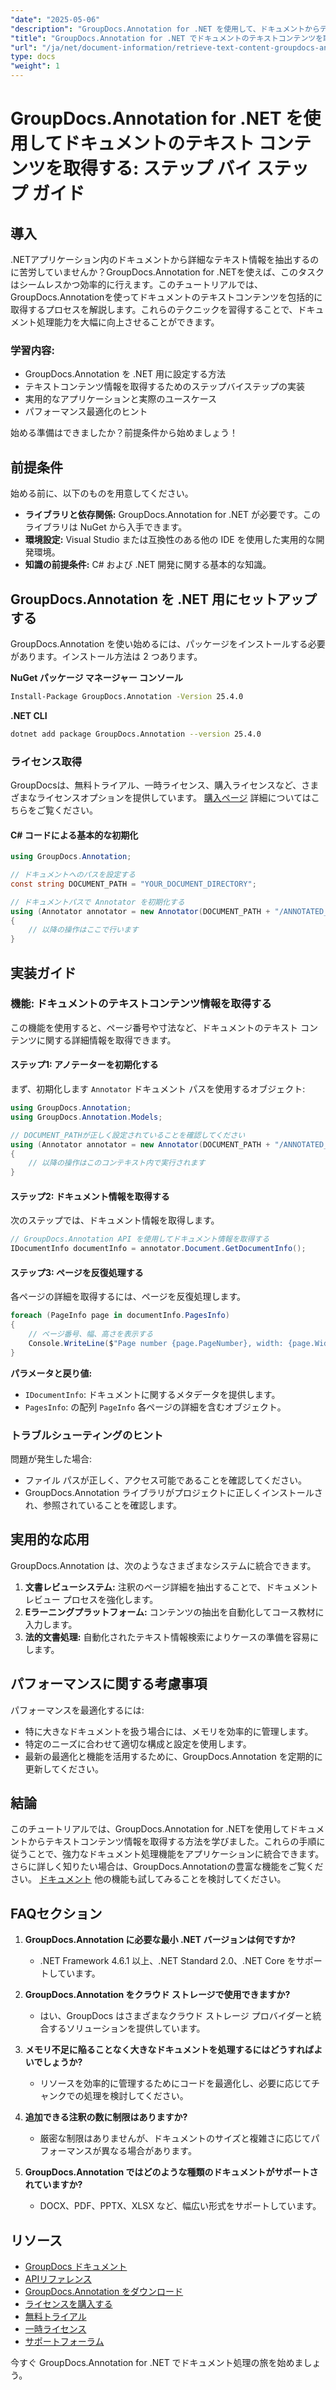 ```yaml
---
"date": "2025-05-06"
"description": "GroupDocs.Annotation for .NET を使用して、ドキュメントからテキストコンテンツを効率的に取得する方法を学びましょう。このステップバイステップガイドに従って、ドキュメント処理機能を強化しましょう。"
"title": "GroupDocs.Annotation for .NET でドキュメントのテキストコンテンツを取得する - ステップバイステップガイド"
"url": "/ja/net/document-information/retrieve-text-content-groupdocs-annotation-net/"
type: docs
"weight": 1
---
```


# GroupDocs.Annotation for .NET を使用してドキュメントのテキスト コンテンツを取得する: ステップ バイ ステップ ガイド

## 導入

.NETアプリケーション内のドキュメントから詳細なテキスト情報を抽出するのに苦労していませんか？GroupDocs.Annotation for .NETを使えば、このタスクはシームレスかつ効率的に行えます。このチュートリアルでは、GroupDocs.Annotationを使ってドキュメントのテキストコンテンツを包括的に取得するプロセスを解説します。これらのテクニックを習得することで、ドキュメント処理能力を大幅に向上させることができます。

### 学習内容:
- GroupDocs.Annotation を .NET 用に設定する方法
- テキストコンテンツ情報を取得するためのステップバイステップの実装
- 実用的なアプリケーションと実際のユースケース
- パフォーマンス最適化のヒント

始める準備はできましたか？前提条件から始めましょう！

## 前提条件

始める前に、以下のものを用意してください。

- **ライブラリと依存関係:** GroupDocs.Annotation for .NET が必要です。このライブラリは NuGet から入手できます。
- **環境設定:** Visual Studio または互換性のある他の IDE を使用した実用的な開発環境。
- **知識の前提条件:** C# および .NET 開発に関する基本的な知識。

## GroupDocs.Annotation を .NET 用にセットアップする

GroupDocs.Annotation を使い始めるには、パッケージをインストールする必要があります。インストール方法は 2 つあります。

**NuGet パッケージ マネージャー コンソール**
```bash
Install-Package GroupDocs.Annotation -Version 25.4.0
```

**.NET CLI**
```bash
dotnet add package GroupDocs.Annotation --version 25.4.0
```

### ライセンス取得

GroupDocsは、無料トライアル、一時ライセンス、購入ライセンスなど、さまざまなライセンスオプションを提供しています。 [購入ページ](https://purchase.groupdocs.com/buy) 詳細についてはこちらをご覧ください。

#### C# コードによる基本的な初期化

```csharp
using GroupDocs.Annotation;

// ドキュメントへのパスを設定する
const string DOCUMENT_PATH = "YOUR_DOCUMENT_DIRECTORY";

// ドキュメントパスで Annotator を初期化する
using (Annotator annotator = new Annotator(DOCUMENT_PATH + "/ANNOTATED_DOCX"))
{
    // 以降の操作はここで行います
}
```

## 実装ガイド

### 機能: ドキュメントのテキストコンテンツ情報を取得する

この機能を使用すると、ページ番号や寸法など、ドキュメントのテキスト コンテンツに関する詳細情報を取得できます。

#### ステップ1: アノテーターを初期化する

まず、初期化します `Annotator` ドキュメント パスを使用するオブジェクト:

```csharp
using GroupDocs.Annotation;
using GroupDocs.Annotation.Models;

// DOCUMENT_PATHが正しく設定されていることを確認してください
using (Annotator annotator = new Annotator(DOCUMENT_PATH + "/ANNOTATED_DOCX"))
{
    // 以降の操作はこのコンテキスト内で実行されます
}
```

#### ステップ2: ドキュメント情報を取得する

次のステップでは、ドキュメント情報を取得します。

```csharp
// GroupDocs.Annotation API を使用してドキュメント情報を取得する
IDocumentInfo documentInfo = annotator.Document.GetDocumentInfo();
```

#### ステップ3: ページを反復処理する

各ページの詳細を取得するには、ページを反復処理します。

```csharp
foreach (PageInfo page in documentInfo.PagesInfo)
{
    // ページ番号、幅、高さを表示する
    Console.WriteLine($"Page number {page.PageNumber}, width: {page.Width} and height: {page.Height}");
}
```

**パラメータと戻り値:**
- `IDocumentInfo`: ドキュメントに関するメタデータを提供します。
- `PagesInfo`: の配列 `PageInfo` 各ページの詳細を含むオブジェクト。

### トラブルシューティングのヒント

問題が発生した場合:
- ファイル パスが正しく、アクセス可能であることを確認してください。
- GroupDocs.Annotation ライブラリがプロジェクトに正しくインストールされ、参照されていることを確認します。

## 実用的な応用

GroupDocs.Annotation は、次のようなさまざまなシステムに統合できます。
1. **文書レビューシステム:** 注釈のページ詳細を抽出することで、ドキュメントレビュー プロセスを強化します。
2. **Eラーニングプラットフォーム:** コンテンツの抽出を自動化してコース教材に入力します。
3. **法的文書処理:** 自動化されたテキスト情報検索によりケースの準備を容易にします。

## パフォーマンスに関する考慮事項

パフォーマンスを最適化するには:
- 特に大きなドキュメントを扱う場合には、メモリを効率的に管理します。
- 特定のニーズに合わせて適切な構成と設定を使用します。
- 最新の最適化と機能を活用するために、GroupDocs.Annotation を定期的に更新してください。

## 結論

このチュートリアルでは、GroupDocs.Annotation for .NETを使用してドキュメントからテキストコンテンツ情報を取得する方法を学びました。これらの手順に従うことで、強力なドキュメント処理機能をアプリケーションに統合できます。さらに詳しく知りたい場合は、GroupDocs.Annotationの豊富な機能をご覧ください。 [ドキュメント](https://docs.groupdocs.com/annotation/net/) 他の機能も試してみることを検討してください。

## FAQセクション

1. **GroupDocs.Annotation に必要な最小 .NET バージョンは何ですか?**
   - .NET Framework 4.6.1 以上、.NET Standard 2.0、.NET Core をサポートしています。

2. **GroupDocs.Annotation をクラウド ストレージで使用できますか?**
   - はい、GroupDocs はさまざまなクラウド ストレージ プロバイダーと統合するソリューションを提供しています。

3. **メモリ不足に陥ることなく大きなドキュメントを処理するにはどうすればよいでしょうか?**
   - リソースを効率的に管理するためにコードを最適化し、必要に応じてチャンクでの処理を検討してください。

4. **追加できる注釈の数に制限はありますか?**
   - 厳密な制限はありませんが、ドキュメントのサイズと複雑さに応じてパフォーマンスが異なる場合があります。

5. **GroupDocs.Annotation ではどのような種類のドキュメントがサポートされていますか?**
   - DOCX、PDF、PPTX、XLSX など、幅広い形式をサポートしています。

## リソース
- [GroupDocs ドキュメント](https://docs.groupdocs.com/annotation/net/)
- [APIリファレンス](https://reference.groupdocs.com/annotation/net/)
- [GroupDocs.Annotation をダウンロード](https://releases.groupdocs.com/annotation/net/)
- [ライセンスを購入する](https://purchase.groupdocs.com/buy)
- [無料トライアル](https://releases.groupdocs.com/annotation/net/)
- [一時ライセンス](https://purchase.groupdocs.com/temporary-license/)
- [サポートフォーラム](https://forum.groupdocs.com/c/annotation/) 

今すぐ GroupDocs.Annotation for .NET でドキュメント処理の旅を始めましょう。